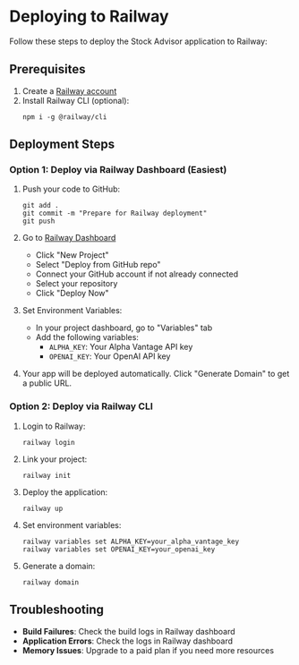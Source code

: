 # Deploying to Railway

Follow these steps to deploy the Stock Advisor application to Railway:

## Prerequisites

1. Create a [Railway account](https://railway.app/)
2. Install Railway CLI (optional):
   ```
   npm i -g @railway/cli
   ```

## Deployment Steps

### Option 1: Deploy via Railway Dashboard (Easiest)

1. Push your code to GitHub:
   ```
   git add .
   git commit -m "Prepare for Railway deployment"
   git push
   ```

2. Go to [Railway Dashboard](https://railway.app/dashboard)
   - Click "New Project"
   - Select "Deploy from GitHub repo"
   - Connect your GitHub account if not already connected
   - Select your repository
   - Click "Deploy Now"

3. Set Environment Variables:
   - In your project dashboard, go to "Variables" tab
   - Add the following variables:
     - `ALPHA_KEY`: Your Alpha Vantage API key
     - `OPENAI_KEY`: Your OpenAI API key

4. Your app will be deployed automatically. Click "Generate Domain" to get a public URL.

### Option 2: Deploy via Railway CLI

1. Login to Railway:
   ```
   railway login
   ```

2. Link your project:
   ```
   railway init
   ```

3. Deploy the application:
   ```
   railway up
   ```

4. Set environment variables:
   ```
   railway variables set ALPHA_KEY=your_alpha_vantage_key
   railway variables set OPENAI_KEY=your_openai_key
   ```

5. Generate a domain:
   ```
   railway domain
   ```

## Troubleshooting

- **Build Failures**: Check the build logs in Railway dashboard
- **Application Errors**: Check the logs in Railway dashboard
- **Memory Issues**: Upgrade to a paid plan if you need more resources